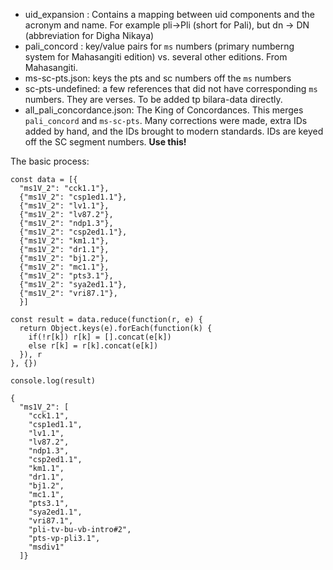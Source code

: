 - uid_expansion : Contains a mapping between uid components and the acronym and name. For example pli->Pli (short for Pali), but dn -> DN (abbreviation for Digha Nikaya)
- pali_concord : key/value pairs for `ms` numbers (primary numberng system for Mahasangiti edition) vs. several other editions. From Mahasangiti.
- ms-sc-pts.json: keys the pts and sc numbers off the `ms` numbers
- sc-pts-undefined: a  few references that did not have corresponding `ms` numbers. They are verses. To be added tp bilara-data directly.
- all_pali_concordance.json: The King of Concordances. This merges `pali_concord` and `ms-sc-pts`. Many corrections were made, extra IDs added by hand, and the IDs brought to modern standards. IDs are keyed off the SC segment numbers. **Use this!**


The basic process:

```
const data = [{
  "ms1V_2": "cck1.1"},
  {"ms1V_2": "csp1ed1.1"},
  {"ms1V_2": "lv1.1"},
  {"ms1V_2": "lv87.2"},
  {"ms1V_2": "ndp1.3"},
  {"ms1V_2": "csp2ed1.1"},
  {"ms1V_2": "km1.1"},
  {"ms1V_2": "dr1.1"},
  {"ms1V_2": "bj1.2"},
  {"ms1V_2": "mc1.1"},
  {"ms1V_2": "pts3.1"},
  {"ms1V_2": "sya2ed1.1"},
  {"ms1V_2": "vri87.1"},
  }]

const result = data.reduce(function(r, e) {
  return Object.keys(e).forEach(function(k) {
    if(!r[k]) r[k] = [].concat(e[k])
    else r[k] = r[k].concat(e[k])
  }), r
}, {})

console.log(result)

{
  "ms1V_2": [
    "cck1.1",
    "csp1ed1.1",
    "lv1.1",
    "lv87.2",
    "ndp1.3",
    "csp2ed1.1",
    "km1.1",
    "dr1.1",
    "bj1.2",
    "mc1.1",
    "pts3.1",
    "sya2ed1.1",
    "vri87.1",
    "pli-tv-bu-vb-intro#2",
    "pts-vp-pli3.1",
    "msdiv1"
  ]}
```

